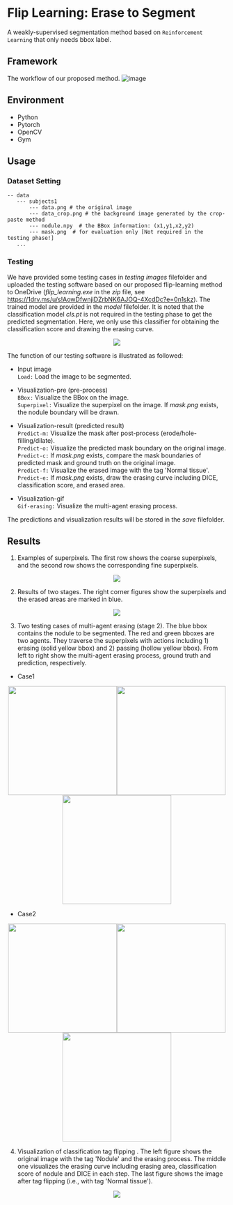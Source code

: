 # Flip Learning: Erase to Segment

A weakly-supervised segmentation method based on `Reinforcement Learning` that only needs bbox label.

## Framework

The workflow of our proposed method. 
![image](https://github.com/miccai-1545/flip-learning/blob/main/images/framework.png)

## Environment

* Python  
* Pytorch  
* OpenCV  
* Gym  

## Usage 

### Dataset Setting

```
-- data  
   --- subjects1  
       --- data.png # the original image
       --- data_crop.png # the background image generated by the crop-paste method
       --- nodule.npy  # the BBox information: (x1,y1,x2,y2)
       --- mask.png  # for evaluation only [Not required in the testing phase!]
   ...
```
### Testing

We have provided some testing cases in *testing images* filefolder and uploaded the testing software based on our proposed flip-learning method to OneDrive (*flip_learning.exe* in the *zip* file, see https://1drv.ms/u/s!AowDfwnjiDZrbNK6AJOQ-4XcdDc?e=0n1skz). The trained model are provided in the *model* filefolder. It is noted that the classification model *cls.pt* is not required in the testing phase to get the predicted segmentation. Here, we only use this classifier for obtaining the classification score and drawing the erasing curve. 

<div align=center><img src="https://github.com/miccai-1545/flip-learning/blob/main/images/demo.png"></div>  

The function of our testing software is illustrated as followed:  

- Input image  
`Load:` Load the image to be segmented.  
- Visualization-pre (pre-process)  
`BBox:` Visualize the BBox on the image.  
`Superpixel:` Visualize the superpixel on the image. If *mask.png* exists, the nodule boundary will be drawn.  
- Visualization-result (predicted result)  
`Predict-m:` Visualize the mask after post-process (erode/hole-filling/dilate).  
`Predict-o:` Visualize the predicted mask boundary on the original image.  
`Predict-c:` If *mask.png* exists, compare the mask boundaries of predicted mask and ground truth on the original image.  
`Predict-f:` Visualize the erased image with the tag 'Normal tissue'.  
`Predict-e:` If *mask.png* exists, draw the erasing curve including DICE, classification score, and erased area.
  
- Visualization-gif     
`Gif-erasing:` Visualize the multi-agent erasing process.

The predictions and visualization results will be stored in the *save* filefolder.

## Results
1. Examples of superpixels. The first row shows the coarse superpixels, and the second row shows the corresponding fine superpixels.  

<div align=center><img src="https://github.com/miccai-1545/flip-learning/blob/main/images/superpixel.png"></div>  

2. Results of two stages. The right corner figures show the superpixels and the erased areas are marked in blue.  

<div align=center><img src="https://github.com/miccai-1545/flip-learning/blob/main/images/result_stage.png"></div>  

3. Two testing cases of multi-agent erasing (stage 2). The blue bbox contains the nodule to be segmented. The red and green bboxes are two agents. They traverse the superpixels with actions including 1) erasing (solid yellow bbox) and 2) passing (hollow yellow bbox). From left to right show the multi-agent erasing process, ground truth and prediction, respectively.
 
* Case1     
<p float="center">
    <div align=center><img src="https://github.com/miccai-1545/flip-learning/blob/main/save/1.gif" width="250"/><img src="https://github.com/miccai-1545/flip-learning/blob/main/testing_images/1/mask.png" width="250"/><img src="https://github.com/miccai-1545/flip-learning/blob/main/save/1_image_m.png" width="250"/></div>  
</p float="center">

* Case2  
<p float="center">
    <div align=center><img src="https://github.com/miccai-1545/flip-learning/blob/main/images/2_image.gif" width="250"/><img src="https://github.com/miccai-1545/flip-learning/blob/main/images/2_gt.png" width="250"/><img src="https://github.com/miccai-1545/flip-learning/blob/main/images/2_pred.png" width="250"/></div>  
</p>


4. Visualization of classification tag flipping . The left figure shows the original image with the tag 'Nodule' and the erasing process. The middle one visualizes the erasing curve including erasing area, classification score of nodule and DICE in each step. The last figure shows the image after tag flipping (i.e., with tag 'Normal tissue').  

<div align=center><img src="https://github.com/miccai-1545/flip-learning/blob/main/images/tag_flipping.gif"></div> 



